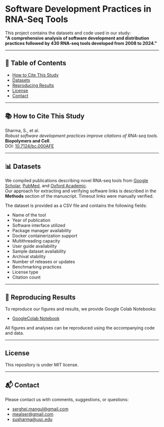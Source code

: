 # Software Development Practices in RNA-Seq Tools

This project contains the datasets and code used in our study:  
**"A comprehensive analysis of software development and distribution practices followed by 430 RNA-seq tools developed from 2008 to 2024."**

---

## 📑 Table of Contents
- [How to Cite This Study](#-how-to-cite-this-study)
- [Datasets](#-datasets)
- [Reproducing Results](#-reproducing-results)
- [License](#-license)
- [Contact](#-contact)

---

## 📚 How to Cite This Study

Sharma, S., et al.  
*Robust software development practices improve citations of RNA-seq tools.*  
**Biopolymers and Cell**.  
DOI: [10.7124/bc.000AFE](http://dx.doi.org/10.7124/bc.000AFE)

---

## 📊 Datasets

We compiled publications describing novel RNA-seq tools from [Google Scholar](https://scholar.google.com), [PubMed](https://pubmed.ncbi.nlm.nih.gov), and [Oxford Academic](https://academic.oup.com).  
Our approach for extracting and verifying software links is described in the **Methods** section of the manuscript. Timeout links were manually verified.

The dataset is provided as a CSV file and contains the following fields:
- Name of the tool  
- Year of publication  
- Software interface utilized  
- Package manager availability  
- Docker containerization support  
- Multithreading capacity  
- User guide availability  
- Sample dataset availability  
- Archival stability  
- Number of releases or updates  
- Benchmarking practices  
- License type  
- Citation count  

---

## 🧪 Reproducing Results

To reproduce our figures and results, we provide Google Colab Notebooks:

- [GoogleColab Notebook](https://github.com/Mangul-Lab-USC/RNA-seq/blob/master/notebook/RNA_Seq_Project.ipynb)

All figures and analyses can be reproduced using the accompanying code and data.

---

## License
This repository is under MIT license. 

---

## 📬 Contact

Please contact us with comments, suggestions, or questions:

- serghei.mangul@gmail.com    
- mealser@gmail.com  
- susharma@usc.edu
